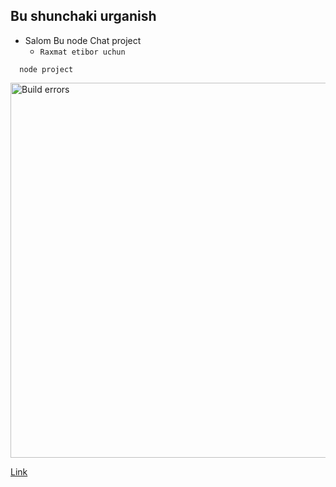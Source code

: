 ## Bu shunchaki urganish
- Salom Bu node Chat project
  - `Raxmat etibor uchun`
```
  node project 
```


<img src='https://www.google.com/imgres?imgurl=https%3A%2F%2Ftechcrunch.com%2Fwp-content%2Fuploads%2F2015%2F04%2Fcodecode.jpg&imgrefurl=https%3A%2F%2Ftechcrunch.com%2F2016%2F05%2F10%2Fplease-dont-learn-to-code%2F&tbnid=ttEC4bUW6djp_M&vet=12ahUKEwiC-KT1v7n2AhUElBoKHTHADHEQMygBegUIARC7AQ..i&docid=RtVUjXbrLGxJ3M&w=3888&h=2592&q=code%20image&ved=2ahUKEwiC-KT1v7n2AhUElBoKHTHADHEQMygBegUIARC7AQ' width='600' alt='Build errors'>


 [Link](#)
